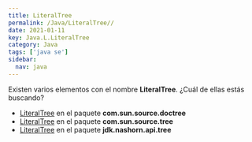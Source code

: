 ```yaml
---
title: LiteralTree
permalink: /Java/LiteralTree//
date: 2021-01-11
key: Java.L.LiteralTree
category: Java
tags: ['java se']
sidebar: 
  nav: java
---
```


Existen varios elementos con el nombre **LiteralTree**. ¿Cuál de ellas estás buscando?
<ul>
<li><a href="/Java/LiteralTree-com-sun-source-doctree/">LiteralTree</a> en el paquete <strong>com.sun.source.doctree</strong></li>
<li><a href="/Java/LiteralTree-com-sun-source-tree/">LiteralTree</a> en el paquete <strong>com.sun.source.tree</strong></li>
<li><a href="/Java/LiteralTree-jdk-nashorn-api-tree/">LiteralTree</a> en el paquete <strong>jdk.nashorn.api.tree</strong></li>
<ul>
